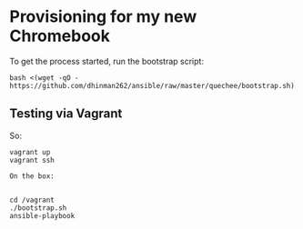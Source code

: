 # Provisioning for my new Chromebook

To get the process started, run the bootstrap script:

```
bash <(wget -qO - https://github.com/dhinman262/ansible/raw/master/quechee/bootstrap.sh)
```

## Testing via Vagrant

So:

```
vagrant up
vagrant ssh

On the box:


cd /vagrant
./bootstrap.sh
ansible-playbook 
```
